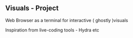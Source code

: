 ---
---
## Visuals - Project

Web Browser as a terminal for interactive ( ghostly )visuals

Inspiration  from live-coding tools - Hydra etc

